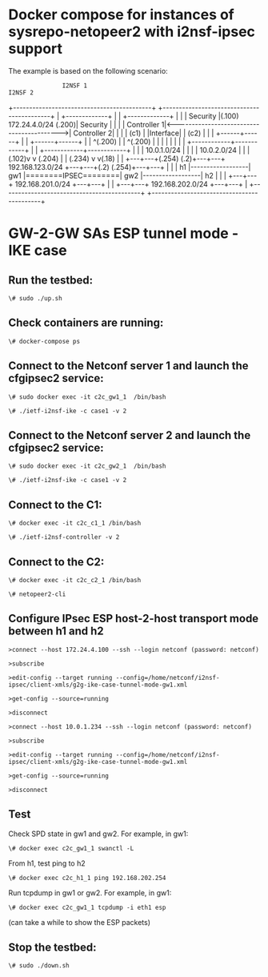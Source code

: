 # Docker compose for instances of sysrepo-netopeer2 with i2nsf-ipsec support

The example is based on the following scenario:

 
    
                   I2NSF 1                                                     I2NSF 2         
  +-------------------------------------------+         +-------------------------------------------+
  |           +-------------+                 |         |                +-------------+            |
  |           |   Security  |(.100)         172.24.4.0/24          (.200)|   Security  |            |
  |           | Controller 1|<------------------------------------------>| Controller 2|            |
  |           |     (c1)    |                 |Interface|                |     (c2)    |            |
  |           +------+------+                 |         |                +------+------+            |
  |                  ^(.200)                  |         |                       ^(.200)             |
  |                  |                        |         |                       |                   |
  |      +------------+------------+          |         |          +------------+------------+      |
  |      |        10.0.1.0/24      |          |         |          |        10.0.2.0/24      |      |
  |(.102)v                         v (.204)   |         |   (.234) v                         v(.18) |
  |  +---+---+(.254)        (.2)+---+---+   192.168.123.0/24  +---+---+(.2)        (.254)+---+---+  |
  |  |  h1   |------------------|  gw1  |========IPSEC========|  gw2  |------------------|  h2   |  |
  |  +---+---+ 192.168.201.0/24 +---+---+     |         |     +---+---+ 192.168.202.0/24 +---+---+  | 
  +-------------------------------------------+         +-------------------------------------------+ 
          
     
# GW-2-GW SAs ESP tunnel mode - IKE case  
   
   
## Run the testbed:

`\# sudo ./up.sh`

## Check containers are running:

`\# docker-compose ps`


## Connect to the Netconf server 1 and launch the cfgipsec2 service:

`\# sudo docker exec -it c2c_gw1_1  /bin/bash`

`\# ./ietf-i2nsf-ike -c case1 -v 2`


## Connect to the Netconf server 2 and launch the cfgipsec2 service:

`\# sudo docker exec -it c2c_gw2_1  /bin/bash`

`\# ./ietf-i2nsf-ike -c case1 -v 2`


## Connect to the C1:

`\# docker exec -it c2c_c1_1 /bin/bash`

`\# ./ietf-i2nsf-controller -v 2`

## Connect to the C2:

`\# docker exec -it c2c_c2_1 /bin/bash`

`\# netopeer2-cli`


## Configure IPsec ESP host-2-host transport mode between h1 and h2

`>connect --host 172.24.4.100 --ssh --login netconf (password: netconf)`

`>subscribe`

`>edit-config --target running --config=/home/netconf/i2nsf-ipsec/client-xmls/g2g-ike-case-tunnel-mode-gw1.xml`

`>get-config --source=running`

`>disconnect`

`>connect --host 10.0.1.234 --ssh --login netconf (password: netconf)`

`>subscribe`

`>edit-config --target running --config=/home/netconf/i2nsf-ipsec/client-xmls/g2g-ike-case-tunnel-mode-gw1.xml`

`>get-config --source=running`

`>disconnect`

## Test

Check SPD state in gw1 and gw2. For example, in gw1:

`\# docker exec c2c_gw1_1 swanctl -L`

From h1, test ping to h2

`\# docker exec c2c_h1_1 ping 192.168.202.254`

Run tcpdump in gw1 or gw2. For example, in gw1:

`\# docker exec c2c_gw1_1 tcpdump -i eth1 esp`

(can take a while to show the ESP packets)


## Stop the testbed:

`\# sudo ./down.sh`
